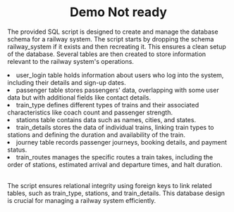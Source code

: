 <h1 align="center"> Demo Not ready <Working> </h1>


The provided SQL script is designed to create and manage the database schema for a railway system. The script starts by dropping the schema railway_system if it exists and then recreating it. This ensures a clean setup of the database. Several tables are then created to store information relevant to the railway system's operations.
<br>

<li>user_login table holds information about users who log into the system, including their details and sign-up dates.</li>
<li>passenger table stores passengers' data, overlapping with some user data but with additional fields like contact details.</li>
<li>train_type defines different types of trains and their associated characteristics like coach count and passenger strength.</li>
<li>stations table contains data such as names, cities, and states.</li>
<li>train_details stores the data of individual trains, linking train types to stations and defining the duration and availability of the train.</li>
<li>journey table records passenger journeys, booking details, and payment status.</li>
<li>train_routes manages the specific routes a train takes, including the order of stations, estimated arrival and departure times, and halt duration.</li>
<br>

The script ensures relational integrity using foreign keys to link related tables, such as train_type, stations, and train_details. This database design is crucial for managing a railway system efficiently.
